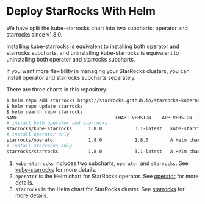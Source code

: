 # Deploy StarRocks With Helm

We have split the kube-starrocks chart into two subcharts: operator and starrocks since v1.8.0.

Installing kube-starrocks is equivalent to installing both operator and starrocks subcharts, and uninstalling
kube-starrocks is equivalent to uninstalling both operator and starrocks subcharts.

If you want more flexibility in managing your StarRocks clusters, you can install operator and starrocks subcharts
separately.

There are three charts in this repository:

```bash
$ helm repo add starrocks https://starrocks.github.io/starrocks-kubernetes-operator
$ helm repo update starrocks
$ helm search repo starrocks
NAME                                    CHART VERSION    APP VERSION  DESCRIPTION
# install both operator and starrocks
starrocks/kube-starrocks      1.8.0            3.1-latest   kube-starrocks includes two subcharts, starrock...
# install operator only
starrocks/operator            1.8.0            1.8.0        A Helm chart for StarRocks operator
# install starrocks only
starrocks/starrocks           1.8.0            3.1-latest   A Helm chart for StarRocks cluster
```

1. `kube-starrocks` includes two subcharts, `operator` and `starrocks`.
   See [kube-starrocks](../helm-charts/charts/kube-starrocks/README.md) for more details.
2. `operator` is the Helm chart for StarRocks operator.
   See [operator](../helm-charts/charts/kube-starrocks/charts/operator/README.md) for more details.
3. `starrocks` is the Helm chart for StarRocks cluster.
   See [starrocks](../helm-charts/charts/kube-starrocks/charts/starrocks/README.md) for more details.
